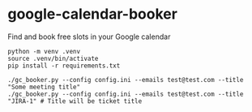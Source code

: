 # google-calendar-booker
Find and book free slots in your Google calendar

```
python -m venv .venv
source .venv/bin/activate
pip install -r requirements.txt

./gc_booker.py --config config.ini --emails test@test.com --title "Some meeting title"
./gc_booker.py --config config.ini --emails test@test.com --title "JIRA-1" # Title will be ticket title
```
